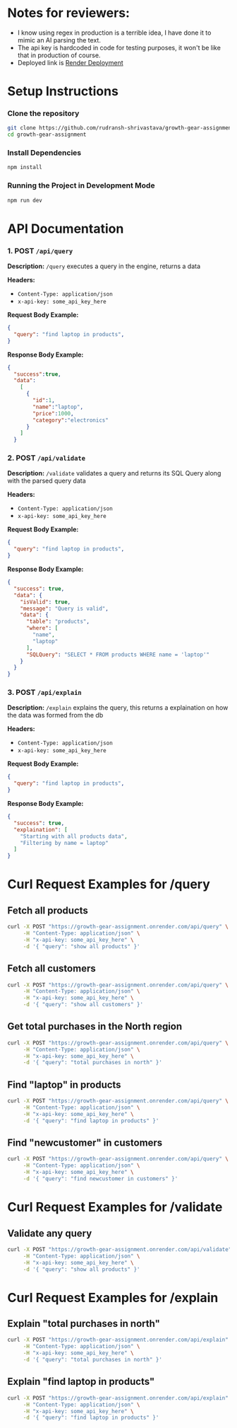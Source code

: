 # Notes for reviewers: 
- I know using regex in production is a terrible idea, I have done it to mimic an AI parsing the text.
- The api key is hardcoded in code for testing purposes, it won't be like that in production of course.
- Deployed link is [Render Deployment](https://growth-gear-assignment.onrender.com/)

# Setup Instructions

### Clone the repository
```bash
git clone https://github.com/rudransh-shrivastava/growth-gear-assignment.git
cd growth-gear-assignment
```

### Install Dependencies
```bash
npm install
```

### Running the Project in Development Mode
```bash
npm run dev
``` 

# API Documentation

### 1. POST `/api/query`

**Description:** `/query` executes a query in the engine, returns a data

**Headers:**
- `Content-Type: application/json`
- `x-api-key: some_api_key_here`

**Request Body Example:**
```json
{
  "query": "find laptop in products",
}
```
**Response Body Example:**
```json
{
  "success":true,
  "data":
    [
      {
        "id":1,
        "name":"laptop",
        "price":1000,
        "category":"electronics"
      }
    ]
  }
```

### 2. POST `/api/validate`

**Description:** `/validate` validates a query and returns its SQL Query along with the parsed query data

**Headers:**
- `Content-Type: application/json`
- `x-api-key: some_api_key_here`

**Request Body Example:**
```json
{
  "query": "find laptop in products",
}
```

**Response Body Example:**
```json
{
  "success": true,
  "data": {
    "isValid": true,
    "message": "Query is valid",
    "data": {
      "table": "products",
      "where": [
        "name",
        "laptop"
      ],
      "SQLQuery": "SELECT * FROM products WHERE name = 'laptop'"
    }
  }
}
```

### 3. POST `/api/explain`

**Description:** `/explain` explains the query, this returns a explaination on how the data was formed from the db

**Headers:**
- `Content-Type: application/json`
- `x-api-key: some_api_key_here`

**Request Body Example:**
```json
{
  "query": "find laptop in products",
}
```

**Response Body Example:**
```json
{
  "success": true,
  "explaination": [
    "Starting with all products data",
    "Filtering by name = laptop"
  ]
}
```

# Curl Request Examples for /query

## Fetch all products
```bash
curl -X POST "https://growth-gear-assignment.onrender.com/api/query" \
     -H "Content-Type: application/json" \
     -H "x-api-key: some_api_key_here" \
     -d '{ "query": "show all products" }'
```

## Fetch all customers
```bash
curl -X POST "https://growth-gear-assignment.onrender.com/api/query" \
     -H "Content-Type: application/json" \
     -H "x-api-key: some_api_key_here" \
     -d '{ "query": "show all customers" }'
```

## Get total purchases in the North region
```bash
curl -X POST "https://growth-gear-assignment.onrender.com/api/query" \
     -H "Content-Type: application/json" \
     -H "x-api-key: some_api_key_here" \
     -d '{ "query": "total purchases in north" }'
```

## Find "laptop" in products
```bash
curl -X POST "https://growth-gear-assignment.onrender.com/api/query" \
     -H "Content-Type: application/json" \
     -H "x-api-key: some_api_key_here" \
     -d '{ "query": "find laptop in products" }'
```

## Find "newcustomer" in customers
```bash
curl -X POST "https://growth-gear-assignment.onrender.com/api/query" \
     -H "Content-Type: application/json" \
     -H "x-api-key: some_api_key_here" \
     -d '{ "query": "find newcustomer in customers" }'
```

# Curl Request Examples for /validate
## Validate any query
```bash
curl -X POST "https://growth-gear-assignment.onrender.com/api/validate" \
     -H "Content-Type: application/json" \
     -H "x-api-key: some_api_key_here" \
     -d '{ "query": "show all products" }'
```

# Curl Request Examples for /explain

## Explain "total purchases in north"
```bash
curl -X POST "https://growth-gear-assignment.onrender.com/api/explain" \
     -H "Content-Type: application/json" \
     -H "x-api-key: some_api_key_here" \
     -d '{ "query": "total purchases in north" }'
```
## Explain "find laptop in products"
```bash
curl -X POST "https://growth-gear-assignment.onrender.com/api/explain" \
     -H "Content-Type: application/json" \
     -H "x-api-key: some_api_key_here" \
     -d '{ "query": "find laptop in products" }'
